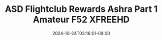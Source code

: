 --- 
title: "ASD Flightclub Rewards  Ashra Part 1 Amateur  F52  XFREEHD"
description: "nonton bokeh ASD Flightclub Rewards  Ashra Part 1 Amateur  F52  XFREEHD durasi panjang   baru"
date: 2024-10-24T03:16:01-08:00
file_code: "h0tbjb5krb46"
draft: false
cover: "3o0nixi6fyq26aa8.jpg"
tags: ["ASD", "Flightclub", "Rewards", "Ashra", "Part", "Amateur", "XFREEHD", "bokep-indo", "bokep-viral", "bokep-ig"]
length: 2374
fld_id: "1483168"
foldername: "Asian s3x diary flightclub"
categories: ["Asian s3x diary flightclub"]
views: 0
---